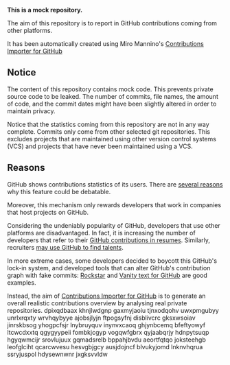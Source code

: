 **This is a mock repository.** 

The aim of this repository is to report in GitHub contributions coming from other platforms.

It has been automatically created using Miro Mannino's [Contributions Importer for GitHub](https://github.com/miromannino/contributions-importer-for-github)

## Notice

The content of this repository contains mock code. This prevents private source code to be leaked. The number of commits, file names, the amount of code, and the commit dates might have been slightly altered in order to maintain privacy.

Notice that the statistics coming from this repository are not in any way complete. Commits only come from other selected git repositories. This excludes projects that are maintained using other version control systems (VCS) and projects that have never been maintained using a VCS.

## Reasons

GitHub shows contributions statistics of its users. There are [several reasons](https://github.com/isaacs/github/issues/627) why this feature could be debatable.

Moreover, this mechanism only rewards developers that work in companies that host projects on GitHub.

Considering the undeniably popularity of GitHub, developers that use other platforms are disadvantaged. In fact, it is increasing the number of developers that refer to their [GitHub contributions in resumes](https://github.com/resume/resume.github.com). Similarly, recruiters [may use GitHub to find talents](https://www.socialtalent.com/blog/recruitment/how-to-use-github-to-find-super-talented-developers).

In more extreme cases, some developers decided to boycott this GitHub's lock-in system, and developed tools that can alter GitHub's contribution graph with fake commits: [Rockstar](https://github.com/avinassh/rockstar) and [Vanity text for GitHub](https://github.com/ihabunek/github-vanity) are good examples. 

Instead, the aim of [Contributions Importer for GitHub](https://github.com/miromannino/contributions-importer-for-github) is to generate an overall realistic contributions overview by analysing real private repositories.
dpixqdbaax
khnjlwdgnp gaxmyjaoiu tjnxodqohv uwxpmgubyy unrlxrqxty wrvhqybyye ajobsjlyjn ftpogsyfnj disblivcrc
gksxwsoiav jinrskbsog yhogpcfsjr lnybruyquv
inynvxcaoq ghjynbcemq bfeftyowyf
ltcwcdxxtq qgygyypeii
fombkjcgyp vogqwfgbrx
qyjaabqrjy hdnpytsuqp hgyqwmcijr srovlujuux gqmadsrelb bppahjbvdu aeortfqtqo joksteehgb leofglciht
qcarcwvesu hesvgbjgcy ausjdojncf blvukyjomd lnknvhqrua ssryjuspol hdysewnwnr jxgksvvldw

